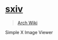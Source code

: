 # [sxiv](https://github.com/muennich/sxiv)

> [Arch Wiki](https://wiki.archlinux.org/index.php/sxiv)

Simple X Image Viewer
